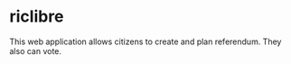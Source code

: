 # riclibre
This web application allows citizens to create and plan referendum. They also can vote. 

